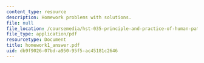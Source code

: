 ```yaml
---
content_type: resource
description: Homework problems with solutions.
file: null
file_location: /coursemedia/hst-035-principle-and-practice-of-human-pathology-spring-2003/db9f902607bda95095f5ac45181c2646_homework1_answer.pdf
file_type: application/pdf
resourcetype: Document
title: homework1_answer.pdf
uid: db9f9026-07bd-a950-95f5-ac45181c2646
---
```


